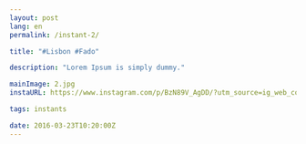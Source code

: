 ```yaml
---
layout: post
lang: en
permalink: /instant-2/

title: "#Lisbon #Fado"

description: "Lorem Ipsum is simply dummy."

mainImage: 2.jpg
instaURL: https://www.instagram.com/p/BzN89V_AgDD/?utm_source=ig_web_copy_link

tags: instants

date: 2016-03-23T10:20:00Z
---
```

